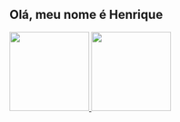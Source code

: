## Olá, meu nome é Henrique

<div>
  <a href="https://github.com/HenriquePapa">
  <img height = "140em" src="https://github-readme-stats.vercel.app/api?username=HenriquePapai&show_icons=true&theme=tokyonight"/>
  <img height = "140em" src="https://github-readme-stats.vercel.app/api/top-langs/?username=HenriquePapai&layout=compact&theme=tokyonight"/> 
</div>

<!--

- 🔭 I’m currently working on ...
- 🌱 I’m currently learning ...
- 🤔 I’m looking for help with ...
- 📫 How to reach me: ...
- 😄 Pronouns: ...
-->
